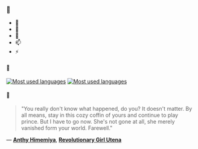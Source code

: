 ### 👋

- 🔭
- 🌱
- 💬
- 📫
- ⚡

#### 🧏

[![Most used languages](https://github-readme-stats-aynah.vercel.app/api/top-langs/?username=aynh&theme=solarized-dark&langs_count=6&layout=compact&hide_title=true)](https://github.com/anuraghazra/github-readme-stats#gh-dark-mode-only)
[![Most used languages](https://github-readme-stats-aynah.vercel.app/api/top-langs/?username=aynh&theme=solarized-light&langs_count=6&layout=compact&hide_title=true)](https://github.com/anuraghazra/github-readme-stats#gh-light-mode-only)

#### 💬

> "You really don't know what happened, do you? It doesn't matter. By all means, stay in this cozy coffin of yours and continue to play prince. But I have to go now. She's not gone at all, she merely vanished form your world. Farewell."

&mdash; [**Anthy Himemiya**](https://myanimelist.net/character.php?q=Anthy%20Himemiya&cat=character), [**Revolutionary Girl Utena**](https://myanimelist.net/search/all?q=Revolutionary%20Girl%20Utena&cat=all)
